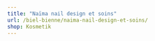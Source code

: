 ```yaml
---
title: "Naïma nail design et soins"
url: /biel-bienne/naima-nail-design-et-soins/
shop: Kosmetik
---
```

